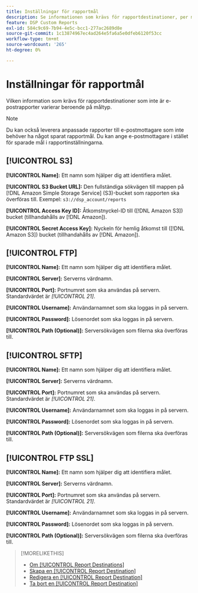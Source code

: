 ```yaml
---
title: Inställningar för rapportmål
description: Se informationen som krävs för rapportdestinationer, per måltyp.
feature: DSP Custom Reports
exl-id: 584c9c69-7b94-4e5c-bcc1-277ac2689d8e
source-git-commit: 1c13874967ec4ad264e5fa6a5e0dfeb6120f53cc
workflow-type: tm+mt
source-wordcount: '265'
ht-degree: 0%

---
```


# Inställningar för rapportmål

Vilken information som krävs för rapportdestinationer som inte är e-postrapporter varierar beroende på måltyp.

>[!NOTE]
>
> Du kan också leverera anpassade rapporter till e-postmottagare som inte behöver ha något sparat rapportmål. Du kan ange e-postmottagare i stället för sparade mål i rapportinställningarna.

## [!UICONTROL S3]

**[!UICONTROL Name]:** Ett namn som hjälper dig att identifiera målet.

**[!UICONTROL S3 Bucket URL]:** Den fullständiga sökvägen till mappen på [!DNL Amazon Simple Storage Service] (S3)-bucket som rapporten ska överföras till. Exempel: `s3://dsp_account/reports`

**[!UICONTROL Access Key ID]:** Åtkomstnyckel-ID till ([!DNL Amazon S3]) bucket (tillhandahålls av [!DNL Amazon]).

**[!UICONTROL Secret Access Key]:** Nyckeln för hemlig åtkomst till ([!DNL Amazon S3]) bucket (tillhandahålls av [!DNL Amazon]).

## [!UICONTROL FTP]

**[!UICONTROL Name]:** Ett namn som hjälper dig att identifiera målet.

**[!UICONTROL Server]:** Serverns värdnamn.

**[!UICONTROL Port]:** Portnumret som ska användas på servern. Standardvärdet är *[!UICONTROL 21]*.

**[!UICONTROL Username]:** Användarnamnet som ska loggas in på servern.

**[!UICONTROL Password]:** Lösenordet som ska loggas in på servern.

**[!UICONTROL Path (Optional)]:** Serversökvägen som filerna ska överföras till.

## [!UICONTROL SFTP]

**[!UICONTROL Name]:** Ett namn som hjälper dig att identifiera målet.

**[!UICONTROL Server]:** Serverns värdnamn.

**[!UICONTROL Port]:** Portnumret som ska användas på servern. Standardvärdet är *[!UICONTROL 21]*.

**[!UICONTROL Username]:** Användarnamnet som ska loggas in på servern.

**[!UICONTROL Password]:** Lösenordet som ska loggas in på servern.

**[!UICONTROL Path (Optional)]:** Serversökvägen som filerna ska överföras till.

## [!UICONTROL FTP SSL]

**[!UICONTROL Name]:** Ett namn som hjälper dig att identifiera målet.

**[!UICONTROL Server]:** Serverns värdnamn.

**[!UICONTROL Port]:** Portnumret som ska användas på servern. Standardvärdet är *[!UICONTROL 21]*.

**[!UICONTROL Username]:** Användarnamnet som ska loggas in på servern.

**[!UICONTROL Password]:** Lösenordet som ska loggas in på servern.

**[!UICONTROL Path (Optional)]:** Serversökvägen som filerna ska överföras till.

>[!MORELIKETHIS]
>
>* [Om [!UICONTROL Report Destinations]](/help/dsp/reports/report-destinations/report-destination-about.md)
>* [Skapa en [!UICONTROL Report Destination]](/help/dsp/reports/report-destinations/report-destination-create.md)
>* [Redigera en [!UICONTROL Report Destination]](/help/dsp/reports/report-destinations/report-destination-edit.md)
>* [Ta bort en [!UICONTROL Report Destination]](/help/dsp/reports/report-destinations/report-destination-delete.md)

